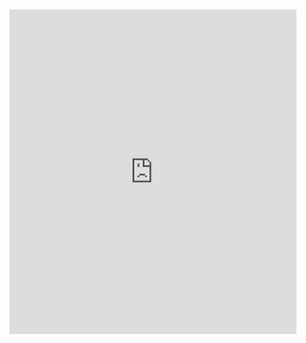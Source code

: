<br>
<br>

<iframe src="https://docs.google.com/presentation/d/e/2PACX-1vRYTOlmzCnUTZbUMwsINesY-naKzAMly7XWkYgCtW6WMCagopqz3soq1b2yEH_t5SdokBlfm9Vp1ZEz/embed?start=true&loop=true&delayms=10000" frameborder="0" width="100%" height="569" allowfullscreen="true" mozallowfullscreen="true" webkitallowfullscreen="true"></iframe>